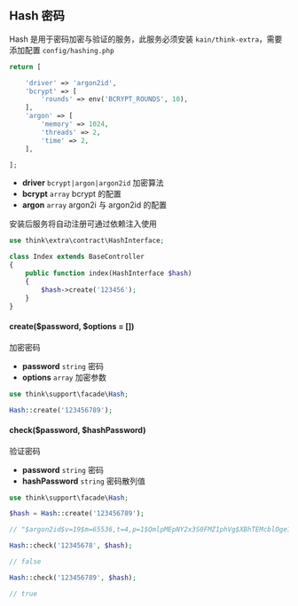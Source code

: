 ## Hash 密码

Hash 是用于密码加密与验证的服务，此服务必须安装 `kain/think-extra`，需要添加配置 `config/hashing.php`

```php
return [

    'driver' => 'argon2id',
    'bcrypt' => [
        'rounds' => env('BCRYPT_ROUNDS', 10),
    ],
    'argon' => [
        'memory' => 1024,
        'threads' => 2,
        'time' => 2,
    ],

];
```

- **driver** `bcrypt|argon|argon2id` 加密算法
- **bcrypt** `array` bcrypt 的配置
- **argon** `array` argon2i 与 argon2id 的配置

安装后服务将自动注册可通过依赖注入使用

```php
use think\extra\contract\HashInterface;

class Index extends BaseController
{
    public function index(HashInterface $hash)
    {
        $hash->create('123456');
    }
}
```

#### create($password, $options = [])

加密密码

- **password** `string` 密码
- **options** `array` 加密参数

```php
use think\support\facade\Hash;

Hash::create('123456789');
```

#### check($password, $hashPassword)

验证密码

- **password** `string` 密码
- **hashPassword** `string` 密码散列值

```php
use think\support\facade\Hash;

$hash = Hash::create('123456789');

// "$argon2id$v=19$m=65536,t=4,p=1$QmlpMEpNY2x3S0FMZ1phVg$XBhTEMcblOge1svlB2/5NNieCDfoT1BvJDinuyBwkKQ"

Hash::check('12345678', $hash);

// false

Hash::check('123456789', $hash);

// true
```